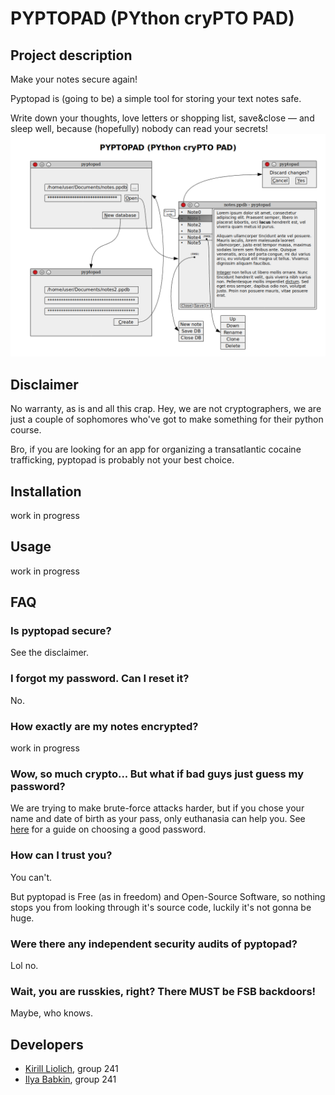 # PYPTOPAD (PYthon cryPTO PAD)
## Project description

Make your notes secure again!

Pyptopad is (going to be) a simple tool for storing your text notes safe.

Write down your thoughts, love letters or shopping list, save&close — and sleep well, because (hopefully) nobody can read your secrets!
![pyptopad design](pyptopad.png)

## Disclaimer
No warranty, as is and all this crap. Hey, we are not cryptographers, we are just a couple of sophomores who've got to make something for their python course.

Bro, if you are looking for an app for organizing a transatlantic cocaine trafficking, pyptopad is probably not your best choice.

## Installation
work in progress

## Usage
work in progress

## FAQ
### Is pyptopad secure?
See the disclaimer.

### I forgot my password. Can I reset it?
No.

### How exactly are my notes encrypted?
work in progress

### Wow, so much crypto... But what if bad guys just guess my password?
We are trying to make brute-force attacks harder, but if you chose your name and date of birth as your pass, only euthanasia can help you. See [here](https://www.whonix.org/wiki/Passwords) for a guide on choosing a good password.

### How can I trust you?
You can't.

But pyptopad is Free (as in freedom) and Open-Source Software, so nothing stops you from looking through it's source code, luckily it's not gonna be huge.

### Were there any independent security audits of pyptopad?
Lol no.

### Wait, you are russkies, right? There MUST be FSB backdoors!
Maybe, who knows.

## Developers
* [Kirill Liolich](https://github.com/yitaxede/), group 241
* [Ilya Babkin](https://github.com/midmedian/), group 241
